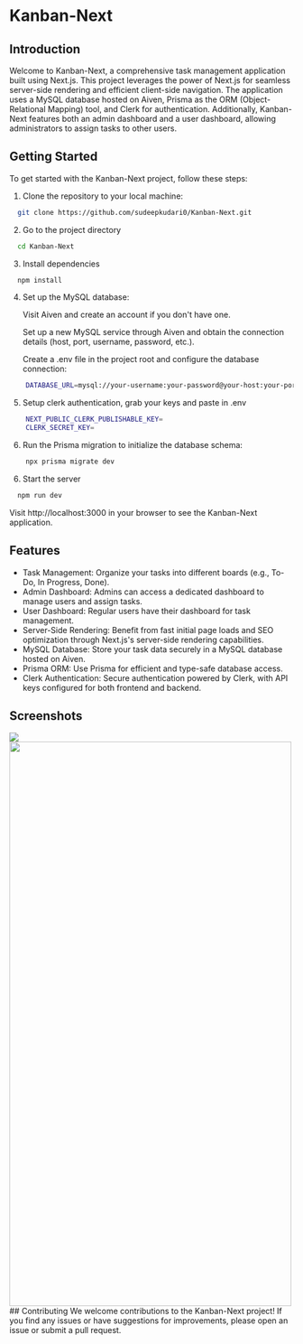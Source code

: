
# Kanban-Next

## Introduction

Welcome to Kanban-Next, a comprehensive task management application built using Next.js. This project leverages the power of Next.js for seamless server-side rendering and efficient client-side navigation. The application uses a MySQL database hosted on Aiven, Prisma as the ORM (Object-Relational Mapping) tool, and Clerk for authentication. Additionally, Kanban-Next features both an admin dashboard and a user dashboard, allowing administrators to assign tasks to other users.

## Getting Started

To get started with the Kanban-Next project, follow these steps:

1. Clone the repository to your local machine:

```bash
  git clone https://github.com/sudeepkudari0/Kanban-Next.git
```

2. Go to the project directory

```bash
  cd Kanban-Next
```

3. Install dependencies

```bash
  npm install
```
4. Set up the MySQL database:

    Visit Aiven and create an account if you don't have one.

    Set up a new MySQL service through Aiven and obtain the connection details     (host, port, username, password, etc.).

    Create a .env file in the project root and configure the database connection:

```bash
    DATABASE_URL=mysql://your-username:your-password@your-host:your-port/your-database

```
5. Setup clerk authentication, grab your keys and paste in .env
```bash
    NEXT_PUBLIC_CLERK_PUBLISHABLE_KEY=
    CLERK_SECRET_KEY=
```
6. Run the Prisma migration to initialize the database schema:

```bash
    npx prisma migrate dev
```
6. Start the server

```bash
  npm run dev
```

Visit http://localhost:3000 in your browser to see the Kanban-Next application.


## Features
- Task Management: Organize your tasks into different boards (e.g., To-Do, In Progress, Done).
- Admin Dashboard: Admins can access a dedicated dashboard to manage users and assign tasks.
- User Dashboard: Regular users have their dashboard for task management.
- Server-Side Rendering: Benefit from fast initial page loads and SEO optimization through Next.js's server-side rendering capabilities.
- MySQL Database: Store your task data securely in a MySQL database hosted on Aiven.
- Prisma ORM: Use Prisma for efficient and type-safe database access.
- Clerk Authentication: Secure authentication powered by Clerk, with API keys configured for both frontend and backend.

## Screenshots
<img src="https://raw.github.com/sudeepkudari0/Kanban-Next/main/screenshots/web.png"/>
<img src="https://raw.github.com/sudeepkudari0/Kanban-Next/main/screenshots/mobile.png" height="1000" width="500"/>
## Contributing
We welcome contributions to the Kanban-Next project! If you find any issues or have suggestions for improvements, please open an issue or submit a pull request.

